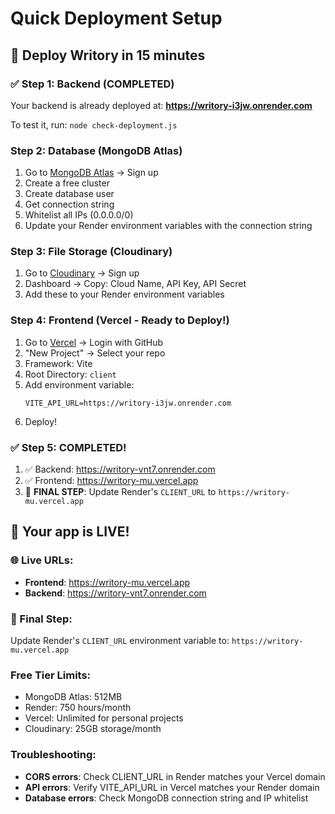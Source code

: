 # Quick Deployment Setup

## 🚀 Deploy Writory in 15 minutes

### ✅ Step 1: Backend (COMPLETED)
Your backend is already deployed at: **https://writory-i3jw.onrender.com**

To test it, run: `node check-deployment.js`

### Step 2: Database (MongoDB Atlas)
1. Go to [MongoDB Atlas](https://www.mongodb.com/atlas) → Sign up
2. Create a free cluster
3. Create database user
4. Get connection string
5. Whitelist all IPs (0.0.0.0/0)
6. Update your Render environment variables with the connection string

### Step 3: File Storage (Cloudinary)
1. Go to [Cloudinary](https://cloudinary.com/) → Sign up
2. Dashboard → Copy: Cloud Name, API Key, API Secret
3. Add these to your Render environment variables

### Step 4: Frontend (Vercel - Ready to Deploy!)
1. Go to [Vercel](https://vercel.com/) → Login with GitHub
2. "New Project" → Select your repo
3. Framework: Vite
4. Root Directory: `client`
5. Add environment variable:
   ```
   VITE_API_URL=https://writory-i3jw.onrender.com
   ```
6. Deploy!

### ✅ Step 5: COMPLETED! 
1. ✅ Backend: https://writory-vnt7.onrender.com
2. ✅ Frontend: https://writory-mu.vercel.app
3. 🔧 **FINAL STEP**: Update Render's `CLIENT_URL` to `https://writory-mu.vercel.app`

## 🎉 Your app is LIVE!

### 🌐 Live URLs:
- **Frontend**: https://writory-mu.vercel.app
- **Backend**: https://writory-vnt7.onrender.com

### 🔧 Final Step:
Update Render's `CLIENT_URL` environment variable to: `https://writory-mu.vercel.app`

### Free Tier Limits:
- MongoDB Atlas: 512MB
- Render: 750 hours/month
- Vercel: Unlimited for personal projects
- Cloudinary: 25GB storage/month

### Troubleshooting:
- **CORS errors**: Check CLIENT_URL in Render matches your Vercel domain
- **API errors**: Verify VITE_API_URL in Vercel matches your Render domain
- **Database errors**: Check MongoDB connection string and IP whitelist